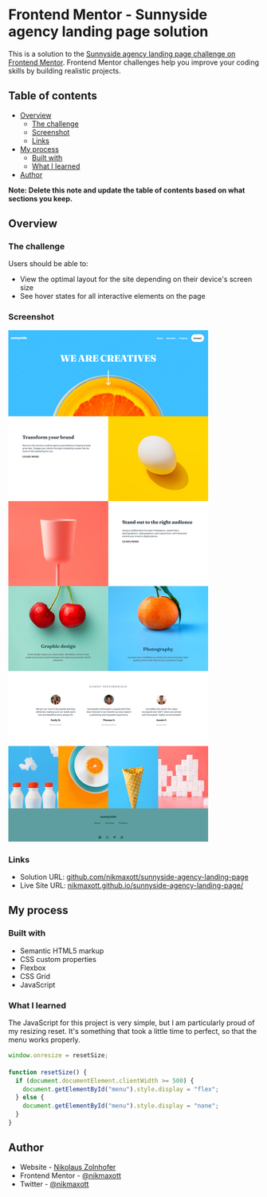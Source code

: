 # Frontend Mentor - Sunnyside agency landing page solution

This is a solution to the [Sunnyside agency landing page challenge on Frontend Mentor](https://www.frontendmentor.io/challenges/sunnyside-agency-landing-page-7yVs3B6ef). Frontend Mentor challenges help you improve your coding skills by building realistic projects.

## Table of contents

- [Overview](#overview)
  - [The challenge](#the-challenge)
  - [Screenshot](#screenshot)
  - [Links](#links)
- [My process](#my-process)
  - [Built with](#built-with)
  - [What I learned](#what-i-learned)  
- [Author](#author)

**Note: Delete this note and update the table of contents based on what sections you keep.**

## Overview

### The challenge

Users should be able to:

- View the optimal layout for the site depending on their device's screen size
- See hover states for all interactive elements on the page

### Screenshot

![](./images/screenshot-desktop.png)

### Links

- Solution URL: [github.com/nikmaxott/sunnyside-agency-landing-page](https://github.com/nikmaxott/sunnyside-agency-landing-page)
- Live Site URL: [nikmaxott.github.io/sunnyside-agency-landing-page/](https://nikmaxott.github.io/sunnyside-agency-landing-page/)

## My process

### Built with

- Semantic HTML5 markup
- CSS custom properties
- Flexbox
- CSS Grid
- JavaScript

### What I learned

The JavaScript for this project is very simple, but I am particularly proud of my resizing reset. 
It's something that took a little time to perfect, so that the menu works properly.

```js
window.onresize = resetSize; 
  
function resetSize() {
  if (document.documentElement.clientWidth >= 500) {
    document.getElementById("menu").style.display = "flex";
  } else {
    document.getElementById("menu").style.display = "none";
  }
}
```

## Author

- Website - [Nikolaus Zolnhofer](https://www.nikmaxott.org)
- Frontend Mentor - [@nikmaxott](https://www.frontendmentor.io/profile/nikmaxott)
- Twitter - [@nikmaxott](https://www.twitter.com/nikmaxott)
